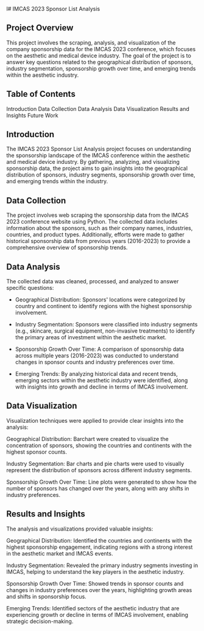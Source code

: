 I# IMCAS 2023 Sponsor List Analysis

## Project Overview
This project involves the scraping, analysis, and visualization of the company sponsorship data for the IMCAS 2023 conference, which focuses on the aesthetic and medical device industry. The goal of the project is to answer key questions related to the geographical distribution of sponsors, industry segmentation, sponsorship growth over time, and emerging trends within the aesthetic industry.

## Table of Contents
Introduction
Data Collection
Data Analysis
Data Visualization
Results and Insights
Future Work


## Introduction
The IMCAS 2023 Sponsor List Analysis project focuses on understanding the sponsorship landscape of the IMCAS conference within the aesthetic and medical device industry. By gathering, analyzing, and visualizing sponsorship data, the project aims to gain insights into the geographical distribution of sponsors, industry segments, sponsorship growth over time, and emerging trends within the industry.

## Data Collection
The project involves web scraping the sponsorship data from the IMCAS 2023 conference website using Python. The collected data includes information about the sponsors, such as their company names, industries, countries, and product types. Additionally, efforts were made to gather historical sponsorship data from previous years (2016-2023) to provide a comprehensive overview of sponsorship trends.

## Data Analysis
The collected data was cleaned, processed, and analyzed to answer specific questions:

- Geographical Distribution: Sponsors' locations were categorized by country and continent to identify regions with the highest sponsorship involvement.

- Industry Segmentation: Sponsors were classified into industry segments (e.g., skincare, surgical equipment, non-invasive treatments) to identify the primary areas of investment within the aesthetic market.

- Sponsorship Growth Over Time: A comparison of sponsorship data across multiple years (2016-2023) was conducted to understand changes in sponsor counts and industry preferences over time.

- Emerging Trends: By analyzing historical data and recent trends, emerging sectors within the aesthetic industry were identified, along with insights into growth and decline in terms of IMCAS involvement.


## Data Visualization
Visualization techniques were applied to provide clear insights into the analysis:

Geographical Distribution: Barchart were created to visualize the concentration of sponsors, showing the countries and continents with the highest sponsor counts.

Industry Segmentation: Bar charts and pie charts were used to visually represent the distribution of sponsors across different industry segments.

Sponsorship Growth Over Time: Line plots were generated to show how the number of sponsors has changed over the years, along with any shifts in industry preferences.

## Results and Insights
The analysis and visualizations provided valuable insights:

Geographical Distribution: Identified the countries and continents with the highest sponsorship engagement, indicating regions with a strong interest in the aesthetic market and IMCAS events.

Industry Segmentation: Revealed the primary industry segments investing in IMCAS, helping to understand the key players in the aesthetic industry.

Sponsorship Growth Over Time: Showed trends in sponsor counts and changes in industry preferences over the years, highlighting growth areas and shifts in sponsorship focus.

Emerging Trends: Identified sectors of the aesthetic industry that are experiencing growth or decline in terms of IMCAS involvement, enabling strategic decision-making.
